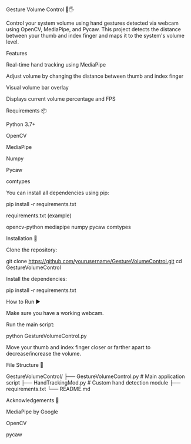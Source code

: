 Gesture Volume Control 🌺🖐️

Control your system volume using hand gestures detected via webcam using OpenCV, MediaPipe, and Pycaw. This project detects the distance between your thumb and index finger and maps it to the system's volume level.

Features

Real-time hand tracking using MediaPipe

Adjust volume by changing the distance between thumb and index finger

Visual volume bar overlay

Displays current volume percentage and FPS

Requirements 📦

Python 3.7+

OpenCV

MediaPipe

Numpy

Pycaw

comtypes

You can install all dependencies using pip:

pip install -r requirements.txt

requirements.txt (example)

opencv-python
mediapipe
numpy
pycaw
comtypes

Installation 🔧

Clone the repository:

git clone https://github.com/yourusername/GestureVolumeControl.git
cd GestureVolumeControl

Install the dependencies:

pip install -r requirements.txt

How to Run ▶️

Make sure you have a working webcam.

Run the main script:

python GestureVolumeControl.py

Move your thumb and index finger closer or farther apart to decrease/increase the volume.

File Structure 📁

GestureVolumeControl/
├── GestureVolumeControl.py   # Main application script
├── HandTrackingMod.py        # Custom hand detection module
├── requirements.txt
└── README.md

Acknowledgements 🙏

MediaPipe by Google

OpenCV

pycaw